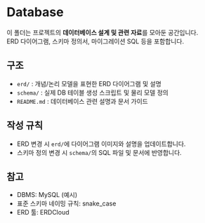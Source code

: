 # Database

이 폴더는 프로젝트의 **데이터베이스 설계 및 관련 자료**를 모아둔 공간입니다.  
ERD 다이어그램, 스키마 정의서, 마이그레이션 SQL 등을 포함합니다.

## 구조
- `erd/` : 개념/논리 모델을 표현한 ERD 다이어그램 및 설명
- `schema/` : 실제 DB 테이블 생성 스크립트 및 물리 모델 정의
- `README.md` : 데이터베이스 관련 설명과 문서 가이드

## 작성 규칙
- ERD 변경 시 `erd/`에 다이어그램 이미지와 설명을 업데이트합니다.
- 스키마 정의 변경 시 `schema/`의 SQL 파일 및 문서에 반영합니다.

## 참고
- DBMS: MySQL (예시)
- 표준 스키마 네이밍 규칙: snake_case
- ERD 툴: ERDCloud